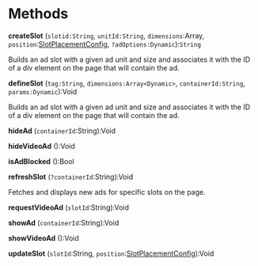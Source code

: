 # Methods

**createSlot** (`slotid:String`, `unitId:String`, `dimensions`:Array, `position`:[SlotPlacementConfig](SlotPlacementConfig.md), `?adOptions:Dynamic`):`String`

Builds an ad slot with a given ad unit and size and associates it with the ID of a div element on the page that will contain the ad.

**defineSlot** (`tag:String`, `dimensions:Array<Dynamic>`, `containerId:String`, `params:Dynamic`):Void

Builds an ad slot with a given ad unit and size and associates it with the ID of a div element on the page that will contain the ad.

**hideAd** (`containerId`:String):Void

**hideVideoAd** ():Void

**isAdBlocked** ():Bool

**refreshSlot** (`?containerId`:String):Void

Fetches and displays new ads for specific slots on the page.

**requestVideoAd** (`slotId`:String):Void

**showAd** (`containerId`:String):Void

**showVideoAd** ():Void

**updateSlot** (`slotId`:String, `position`:[SlotPlacementConfig](SlotPlacementConfig.md)):Void